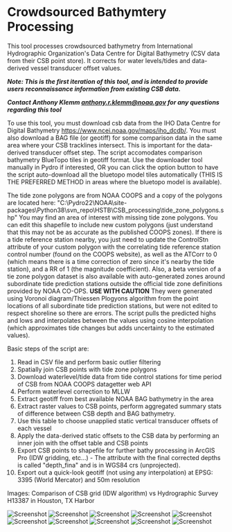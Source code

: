 # Crowdsourced Bathymtery Processing
This tool processes crowdsourced bathymetry from International Hydrographic Organization's Data Centre for Digital Bathymetry (CSV data from their CSB point store). It corrects for water levels/tides
 and data-derived vessel transducer offset values. 

***Note: This is the first iteration of this tool, and is intended to provide users reconnaissance information from existing CSB data.***

***Contact Anthony Klemm anthony.r.klemm@noaa.gov for any questions regarding this tool*** 

To use this tool, you must download csb data from the IHO Data Centre for Digital Bathymetry https://www.ncei.noaa.gov/maps/iho_dcdb/.
You must also download a BAG file (or geotiff) for some comparison data in the same area where your CSB tracklines intersect. This is important for the data-derived transducer offset step.
The script accomodates comparison bathymetry BlueTopo tiles in geotiff format. Use the downloader tool manually in Pydro if interested, OR you can click the option button to have the script auto-download all the bluetopo model tiles automatically (THIS IS THE PREFERRED METHOD in areas where the bluetopo model is available).

The tide zone polygons are from NOAA COOPS and a copy of the polygons are located here: "C:\Pydro22\NOAA\site-packages\Python38\svn_repo\HSTB\CSB_processing\tide_zone_polygons.shp" 
You may find an area of interest with missing tide zone polygons. You can edit this shapefile to include new custom polygons (just understand that this may not be as accurate as the published COOPS zones). 
If there is a tide reference station nearby, you just need to update the ControlStn attribute of your custom polygon with the correlating tide reference station control number (found on the COOPS website),
as well as the ATCorr to 0 (which means there is a time correction of zero since it's nearby the tide station), and a RR of 1 (the magnitude coefficient). Also, a beta version of a tie zone polygon dataset is also available with auto-generated zones around subordinate tide prediction stations outside the official tide zone definitions provided by NOAA CO-OPS. **USE WITH CAUTION** They were generated using Voronoi diagram/Thiessen Plogyons algorithm from the point locations of all subordinate tide prediction stations, but were not edited to respect shoreline so there are errors. The script pulls the predicted highs and lows and interpolates between the values using cosine interpolation (which approximates tide changes but adds uncertainty to the estimated values). 

Basic steps of the script are: 

1. Read in CSV file and perform basic outlier filtering
2. Spatially join CSB points with tide zone polygons
3. Download waterlevel/tide data from tide control stations for time period of CSB from NOAA COOPS datagetter web API
4. Perform waterlevel correction to MLLW
5. Extract geotiff from best available NOAA BAG bathymetry in the area
6. Extract raster values to CSB points, perform aggregated summary stats of difference between CSB depth and BAG bathymetry.              
7. Use this table to choose unapplied static vertical transducer offsets of each vessel 
8. Apply the data-derived static offsets to the CSB data by performing an inner join with the offset table and CSB points
9. Export CSB points to shapefile for further bathy processing in ArcGIS Pro (IDW gridding, etc...) - The attribute with the final corrected depths is called "depth_fina" and is in WGS84 crs (unprojected).
10. Export out a quick-look geotiff (not using any interpolation) at EPSG: 3395 (World Mercator) and 50m resolution

Images: Comparison of CSB grid (IDW algorithm) vs Hydrographic Survey H13387 in Houston, TX Harbor

![Screenshot](https://github.com/anthonyklemm/Crowdsourced_Bathy_Processing/blob/main/csb_vs_BAG.gif?raw=true)
![Screenshot](https://github.com/anthonyklemm/Crowdsourced_Bathy_Processing/blob/main/images/2022-09-29_9-10-00.png?raw=true)
![Screenshot](https://github.com/anthonyklemm/Crowdsourced_Bathy_Processing/blob/main/False_Pass.gif?raw=true)
![Screenshot](https://github.com/anthonyklemm/Crowdsourced_Bathy_Processing/blob/main/images/2022-10-05_22-33-19.png?raw=true)
![Screenshot](https://github.com/anthonyklemm/Crowdsourced_Bathy_Processing/blob/main/images/2022-09-29_8-46-32.png?raw=true)
![Screenshot](https://github.com/anthonyklemm/Crowdsourced_Bathy_Processing/blob/main/images/2022-09-29_8-47-30.png?raw=true)
![Screenshot](https://github.com/anthonyklemm/Crowdsourced_Bathy_Processing/blob/main/images/2022-09-29_16-13-34.png?raw=true)
![Screenshot](https://github.com/anthonyklemm/Crowdsourced_Bathy_Processing/blob/main/images/2022-09-29_9-20-11.png?raw=true)
![Screenshot](https://github.com/anthonyklemm/Crowdsourced_Bathy_Processing/blob/main/images/2022-09-29_9-13-34.png?raw=true)
![Screenshot](https://github.com/anthonyklemm/Crowdsourced_Bathy_Processing/blob/main/images/2022-09-29_16-18-02.png?raw=true)
